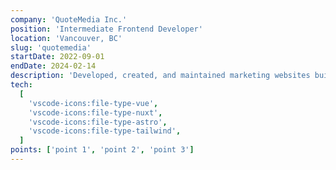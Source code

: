 ```yaml
---
company: 'QuoteMedia Inc.'
position: 'Intermediate Frontend Developer'
location: 'Vancouver, BC'
slug: 'quotemedia'
startDate: 2022-09-01
endDate: 2024-02-14
description: 'Developed, created, and maintained marketing websites built with Vue 3, Nuxt 3, and TailwindCSS.'
tech:
  [
    'vscode-icons:file-type-vue',
    'vscode-icons:file-type-nuxt',
    'vscode-icons:file-type-astro',
    'vscode-icons:file-type-tailwind',
  ]
points: ['point 1', 'point 2', 'point 3']
---
```

